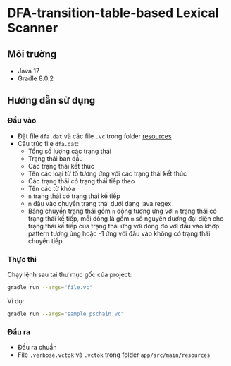 # DFA-transition-table-based Lexical Scanner

## Môi trường

- Java 17
- Gradle 8.0.2

## Hướng dẫn sử dụng

### Đầu vào

- Đặt file `dfa.dat` và các file `.vc` trong folder [resources](app/src/main/resources)
- Cấu trúc file `dfa.dat`:
  - Tổng số lượng các trạng thái
  - Trạng thái ban đầu
  - Các trạng thái kết thúc
  - Tên các loại từ tố tương ứng với các trạng thái kết thúc
  - Các trạng thái có trạng thái tiếp theo
  - Tên các từ khóa
  - `n` trạng thái có trạng thái kế tiếp
  - `m` đầu vào chuyển trạng thái dưới dạng java regex
  - Bảng chuyển trạng thái gồm `n` dòng tương ứng với `n` trạng thái có trạng thái kế tiếp, mỗi dòng là gồm `m` số nguyên dương đại diện cho trạng thái kế tiếp của trạng thái ứng với dòng đó với đầu vào khớp pattern tương ứng hoặc -1 ứng với đầu vào không có trạng thái chuyển tiếp

### Thực thi

Chạy lệnh sau tại thư mục gốc của project:

```bash
gradle run --args="file.vc"
```

Ví dụ:
```bash
gradle run --args="sample_pschain.vc"
```

### Đầu ra

- Đầu ra chuẩn
- File `.verbose.vctok` và `.vctok` trong folder `app/src/main/resources`
